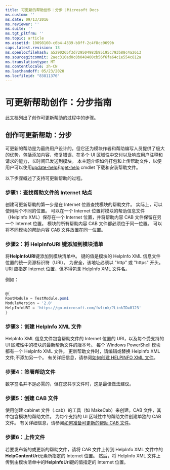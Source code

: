 ```yaml
---
title: 可更新的帮助创作：分步 |Microsoft Docs
ms.custom: ''
ms.date: 09/13/2016
ms.reviewer: ''
ms.suite: ''
ms.tgt_pltfrm: ''
ms.topic: article
ms.assetid: 10098160-c6b4-4339-b8ff-2c4f8cc0699b
caps.latest.revision: 13
ms.openlocfilehash: a5290265f3d729504983b95195c793b88c4a2613
ms.sourcegitcommit: 2aec310ad0c0b048400cb56f6fa64c1e554c812a
ms.translationtype: MT
ms.contentlocale: zh-CN
ms.lasthandoff: 05/23/2020
ms.locfileid: "83811376"
---
```

# <a name="updatable-help-authoring-step-by-step"></a>可更新帮助创作：分步指南

此文档列出了创作可更新帮助的过程中的步骤。

## <a name="authoring-updatable-help-step-by-step"></a>创作可更新帮助：分步

可更新的帮助是为最终用户设计的，但它还为模块作者和帮助编写人员提供了极大的优势，包括添加内容、修复错误、在多个 UI 区域性中交付以及响应用户注释和请求的能力，长时间已发送到模块。 本主题介绍如何打包和上传帮助文件，以便用户可以使用[update-help](/powershell/module/Microsoft.PowerShell.Core/Update-Help)和[get-help](/powershell/module/Microsoft.PowerShell.Core/Save-Help) cmdlet 下载和安装帮助文件。

以下步骤概述了支持可更新帮助的过程。

### <a name="step-1-find-an-internet-site-for-your-help-files"></a>步骤1：查找帮助文件的 Internet 站点

创建可更新帮助的第一步是在 Internet 位置查找模块的帮助文件。 实际上，可以使用两个不同的位置。 可以在一个 Internet 位置将模块的帮助信息文件（HelpInfo XML）保存在一个 Internet 位置，并将帮助内容 CAB 文件保留在另一个 Internet 位置。 模块的所有帮助内容 CAB 文件都必须位于同一位置。 可以将不同模块的帮助内容 CAB 文件放置在同一位置。

### <a name="step-2-add-a-helpinfouri-key-to-your-module-manifest"></a>步骤2：将 HelpInfoURI 键添加到模块清单

将**HelpInfoURI**键添加到模块清单中。 键的值是模块的 HelpInfo XML 信息文件位置的统一资源标识符（URI）。 为安全，该地址必须以 "http" 或 "https" 开头。 URI 应指定 Internet 位置，但不得包含 HelpInfo XML 文件名。

例如：

```powershell

@{
RootModule = TestModule.psm1
ModuleVersion = '2.0'
HelpInfoURI = 'https://go.microsoft.com/fwlink/?LinkID=0123'
}
```

### <a name="step-3-create-a-helpinfo-xml-file"></a>步骤3：创建 HelpInfo XML 文件

HelpInfo XML 信息文件包含帮助文件的 Internet 位置的 URI，以及每个受支持的 UI 区域性中的模块的最新帮助文件的版本号。 每个 Windows PowerShell 模块都有一个 HelpInfo XML 文件。 更新帮助文件时，请编辑或替换 HelpInfo XML 文件;不添加另一个。 有关详细信息，请参阅[如何创建 HELPINFO XML 文件](./how-to-create-a-helpinfo-xml-file.md)。

### <a name="step-4-sign-your-help-files"></a>步骤4：签署帮助文件

数字签名并不是必需的，但在您共享文件时，这是最佳做法建议。

### <a name="step-5-create-cab-files"></a>步骤5：创建 CAB 文件

使用创建 cabinet 文件（.cab）的工具（如 MakeCab）来创建。CAB 文件，其中包含模块的帮助文件。 为每个支持的 UI 区域性中的帮助文件创建单独的 CAB 文件。 有关详细信息，请参阅[如何准备可更新的帮助 CAB 文件](./how-to-prepare-updatable-help-cab-files.md)。

### <a name="step-6-upload-your-files"></a>步骤6：上传文件

若要发布新的或更新的帮助文件，请将 CAB 文件上传到 HelpInfo XML 文件中的**HelpContentUri**元素所指定的 Internet 位置。 然后，将 HelpInfo XML 文件上传到由模块清单中的**HelpInfoUri**键的值指定的 Internet 位置。
